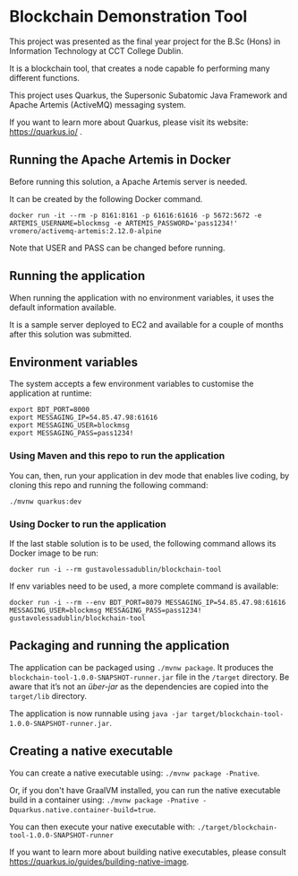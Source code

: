 # Blockchain Demonstration Tool

This project was presented as the final year project for the B.Sc (Hons) in Information Technology at CCT College Dublin.

It is a blockchain tool, that creates a node capable fo performing many different functions.

This project uses Quarkus, the Supersonic Subatomic Java Framework and Apache Artemis (ActiveMQ) messaging system.

If you want to learn more about Quarkus, please visit its website: https://quarkus.io/ .

## Running the Apache Artemis in Docker

Before running this solution, a Apache Artemis server is needed.

It can be created by the following Docker command.

```
docker run -it --rm -p 8161:8161 -p 61616:61616 -p 5672:5672 -e ARTEMIS_USERNAME=blockmsg -e ARTEMIS_PASSWORD='pass1234!'  vromero/activemq-artemis:2.12.0-alpine
```

Note that USER and PASS can be changed before running.


## Running the application

When running the application with no environment variables, it uses the default information available.

It is a sample server deployed to EC2 and available for a couple of months after this solution was submitted.


## Environment variables
The system accepts a few environment variables to customise the application at runtime:
```
export BDT_PORT=8000
export MESSAGING_IP=54.85.47.98:61616
export MESSAGING_USER=blockmsg
export MESSAGING_PASS=pass1234!
```

### Using Maven and this repo to run the application
You can, then, run your application in dev mode that enables live coding, by cloning this repo and running the following command:
```
./mvnw quarkus:dev
```


### Using Docker to run the application

If the last stable solution is to be used, the following command allows its Docker image to be run:
```
docker run -i --rm gustavolessadublin/blockchain-tool
```

If env variables need to be used, a more complete command is available:

```
docker run -i --rm --env BDT_PORT=8079 MESSAGING_IP=54.85.47.98:61616 MESSAGING_USER=blockmsg MESSAGING_PASS=pass1234! gustavolessadublin/blockchain-tool
```



## Packaging and running the application

The application can be packaged using `./mvnw package`.
It produces the `blockchain-tool-1.0.0-SNAPSHOT-runner.jar` file in the `/target` directory.
Be aware that it’s not an _über-jar_ as the dependencies are copied into the `target/lib` directory.

The application is now runnable using `java -jar target/blockchain-tool-1.0.0-SNAPSHOT-runner.jar`.

## Creating a native executable

You can create a native executable using: `./mvnw package -Pnative`.

Or, if you don't have GraalVM installed, you can run the native executable build in a container using: `./mvnw package -Pnative -Dquarkus.native.container-build=true`.

You can then execute your native executable with: `./target/blockchain-tool-1.0.0-SNAPSHOT-runner`

If you want to learn more about building native executables, please consult https://quarkus.io/guides/building-native-image.